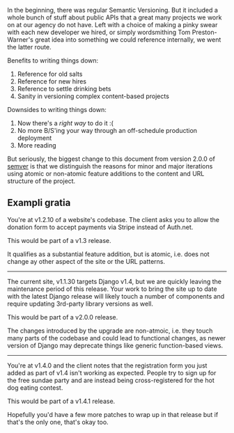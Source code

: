 In the beginning, there was regular Semantic Versioning. But it included a
whole bunch of stuff about public APIs that a great many projects we work on at
our agency do not have. Left with a choice of making a pinky swear with each
new developer we hired, or simply wordsmithing Tom Preston-Warner's great idea
into something we could reference internally, we went the latter route.

Benefits to writing things down:

  1. Reference for old salts
  2. Reference for new hires
  3. Reference to settle drinking bets
  4. Sanity in versioning complex content-based projects

Downsides to writing things down:

  1. Now there's a *right way* to do it :(
  2. No more B/S'ing your way through an off-schedule production deployment
  3. More reading

But seriously, the biggest change to this document from version 2.0.0 of
[semver](http://github.com/mojombo/semver) is that we distinguish the reasons
for minor and major iterations using atomic or non-atomic feature additions to
the content and URL structure of the project.

Exampli gratia
--------------

You're at v1.2.10 of a website's codebase. The client asks you to allow the
donation form to accept payments via Stripe instead of Auth.net. 

This would be part of a v1.3 release.

It qualifies as a substantial feature addition, but is atomic, i.e. does not
change ay other aspect of the site or the URL patterns.

----------------------------------------------------------------------------

The current site, v1.1.30 targets Django v1.4, but we are quickly leaving the
maintenance period of this release. Your work to bring the site up to date with
the latest Django release will likely touch a number of components and require
updating 3rd-party library versions as well.

This would be part of a v2.0.0 release.

The changes introduced by the upgrade are non-atmoic, i.e. they touch many
parts of the codebase and could lead to functional changes, as newer version of
Django may deprecate things like generic function-based views.

----------------------------------------------------------------------------

You're at v1.4.0 and the client notes that the registration form you just added
as part of v1.4 isn't working as expected. People try to sign up for the free
sundae party and are instead being cross-registered for the hot dog eating
contest.

This would be part of a v1.4.1 release.

Hopefully you'd have a few more patches to wrap up in that release but if
that's the only one, that's okay too.